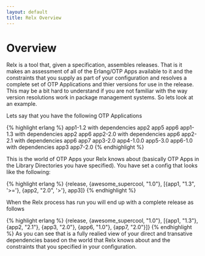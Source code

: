 ```yaml
---
layout: default
title: Relx Overview
---
```


Overview
========

Relx is a tool that, given a specification, assembles
releases. That is it makes an assessment of all of the Erlang/OTP Apps
available to it and the constraints that you supply as part of your
configuration and resolves a complete set of OTP Applications and
thier versions for use in the release. This may be a bit hard to
understand if you are not familiar with the way version resolutions
work in package management systems. So lets look at an example.

Lets say that you have the following OTP Applications

{% highlight erlang %}
     app1-1.2
      with dependencies
        app2
        app5
        app6
    app1-1.3
     with dependencies
       app2
       app6
    app2-2.0
     with dependencies
       app6
    app2-2.1
     with dependencies
       app6
       app7
    app3-2.0
    app4-1.0.0
    app5-3.0
    app6-1.0
     with dependencies
       app3
    app7-2.0
{% endhighlight %}

This is the world of OTP Apps your Relx knows about (basically OTP
Apps in the Library Directories you have specified). You have set a
config that looks like the following:

{% highlight erlang %}
     {release, {awesome_supercool, "1.0"},
        [{app1, "1.3", '>='},
         {app2, "2.0", '>'},
         app3]}
{% endhighlight %}

When the Relx process has run you will end up with a complete
release as follows

{% highlight erlang %}
    {release, {awesome_supercool, "1.0"},
      [{app1, "1.3"},
       {app2, "2.1"},
       {app3, "2.0"},
       {app6, "1.0"},
       {app7, "2.0"}]}
{% endhighlight %}
As you can see that is a fully realied view of your direct and
transative dependencies based on the world that Relx knows about
and the constraints that you specified in your configuration.
